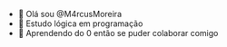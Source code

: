 - 👋 Olá sou @M4rcusMoreira
- 👀 Estudo lógica em programação
- 🌱 Aprendendo do 0 então se puder colaborar comigo


